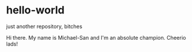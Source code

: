 # hello-world
just another repository, bitches

Hi there. My name is Michael-San and I'm an absolute champion. Cheerio lads!
